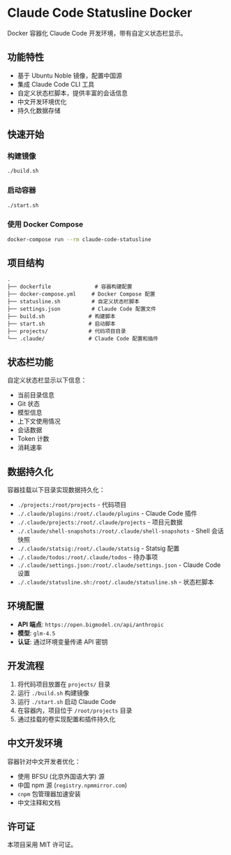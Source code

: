 # Claude Code Statusline Docker

Docker 容器化 Claude Code 开发环境，带有自定义状态栏显示。

## 功能特性

- 基于 Ubuntu Noble 镜像，配置中国源
- 集成 Claude Code CLI 工具
- 自定义状态栏脚本，提供丰富的会话信息
- 中文开发环境优化
- 持久化数据存储

## 快速开始

### 构建镜像

```bash
./build.sh
```

### 启动容器

```bash
./start.sh
```

### 使用 Docker Compose

```bash
docker-compose run --rm claude-code-statusline
```

## 项目结构

```
.
├── dockerfile              # 容器构建配置
├── docker-compose.yml     # Docker Compose 配置
├── statusline.sh          # 自定义状态栏脚本
├── settings.json          # Claude Code 配置文件
├── build.sh              # 构建脚本
├── start.sh              # 启动脚本
├── projects/             # 代码项目目录
└── .claude/              # Claude Code 配置和插件
```

## 状态栏功能

自定义状态栏显示以下信息：
- 当前目录信息
- Git 状态
- 模型信息
- 上下文使用情况
- 会话数据
- Token 计数
- 消耗速率

## 数据持久化

容器挂载以下目录实现数据持久化：
- `./projects:/root/projects` - 代码项目
- `./.claude/plugins:/root/.claude/plugins` - Claude Code 插件
- `./.claude/projects:/root/.claude/projects` - 项目元数据
- `./.claude/shell-snapshots:/root/.claude/shell-snapshots` - Shell 会话快照
- `./.claude/statsig:/root/.claude/statsig` - Statsig 配置
- `./.claude/todos:/root/.claude/todos` - 待办事项
- `./.claude/settings.json:/root/.claude/settings.json` - Claude Code 设置
- `./.claude/statusline.sh:/root/.claude/statusline.sh` - 状态栏脚本

## 环境配置

- **API 端点**: `https://open.bigmodel.cn/api/anthropic`
- **模型**: `glm-4.5`
- **认证**: 通过环境变量传递 API 密钥

## 开发流程

1. 将代码项目放置在 `projects/` 目录
2. 运行 `./build.sh` 构建镜像
3. 运行 `./start.sh` 启动 Claude Code
4. 在容器内，项目位于 `/root/projects` 目录
5. 通过挂载的卷实现配置和插件持久化

## 中文开发环境

容器针对中文开发者优化：
- 使用 BFSU (北京外国语大学) 源
- 中国 npm 源 (`registry.npmmirror.com`)
- `cnpm` 包管理器加速安装
- 中文注释和文档

## 许可证

本项目采用 MIT 许可证。